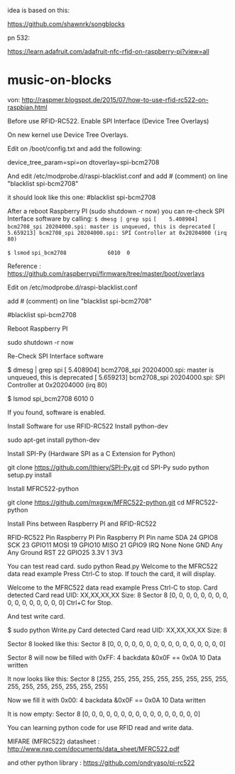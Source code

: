 

idea is based on this:

https://github.com/shawnrk/songblocks

pn 532:

https://learn.adafruit.com/adafruit-nfc-rfid-on-raspberry-pi?view=all




# music-on-blocks

von: http://raspmer.blogspot.de/2015/07/how-to-use-rfid-rc522-on-raspbian.html

Before use RFID-RC522. Enable SPI Interface (Device Tree Overlays)

On new kernel use Device Tree Overlays.

Edit on /boot/config.txt and add the following:

device_tree_param=spi=on
dtoverlay=spi-bcm2708

And edit /etc/modprobe.d/raspi-blacklist.conf and add # (comment) on line "blacklist spi-bcm2708"

it should look like this one: #blacklist spi-bcm2708

After a reboot Raspberry PI (sudo shutdown -r now) you can re-check SPI Interface software by calling: 
`$ dmesg | grep spi`
`[    5.408904] bcm2708_spi 20204000.spi: master is unqueued, this is deprecated`
`[    5.659213] bcm2708_spi 20204000.spi: SPI Controller at 0x20204000 (irq 80)`

`$ lsmod`
`spi_bcm2708             6010  0`

Reference : https://github.com/raspberrypi/firmware/tree/master/boot/overlays


Edit on /etc/modprobe.d/raspi-blacklist.conf

add # (comment) on line "blacklist spi-bcm2708"

#blacklist spi-bcm2708

Reboot Raspberry PI

sudo shutdown -r now

Re-Check SPI Interface software

$ dmesg | grep spi
[    5.408904] bcm2708_spi 20204000.spi: master is unqueued, this is deprecated
[    5.659213] bcm2708_spi 20204000.spi: SPI Controller at 0x20204000 (irq 80)

$ lsmod
spi_bcm2708             6010  0

If you found, software is enabled.

Install Software for use RFID-RC522
Install python-dev

sudo apt-get install python-dev

Install SPI-Py (Hardware SPI as a C Extension for Python)

git clone https://github.com/lthiery/SPI-Py.git
cd SPI-Py
sudo python setup.py install

Install MFRC522-python

git clone https://github.com/mxgxw/MFRC522-python.git
cd MFRC522-python



Install Pins between Raspberry PI and RFID-RC522

RFID-RC522 Pin
 Raspberry PI Pin
Raspberry PI Pin name
SDA
  24
    GPIO8
SCK
  23
    GPIO11
MOSI
  19
    GPIO10
MISO
  21
    GPIO9
IRQ
  None
    None
GND
  Any
    Any Ground
RST
  22
    GPIO25
3.3V
  1
    3V3

You can test read card.
sudo python Read.py
Welcome to the MFRC522 data read example
Press Ctrl-C to stop.
If touch the card, it will display.

Welcome to the MFRC522 data read example
Press Ctrl-C to stop.
Card detected
Card read UID: XX,XX,XX,XX
Size: 8
Sector 8 [0, 0, 0, 0, 0, 0, 0, 0, 0, 0, 0, 0, 0, 0, 0, 0]
Ctrl+C for Stop.

And test write card.

$ sudo python Write.py
Card detected
Card read UID: XX,XX,XX,XX
Size: 8

Sector 8 looked like this:
Sector 8 [0, 0, 0, 0, 0, 0, 0, 0, 0, 0, 0, 0, 0, 0, 0, 0]

Sector 8 will now be filled with 0xFF:
4 backdata &0x0F == 0x0A 10
Data written

It now looks like this:
Sector 8 [255, 255, 255, 255, 255, 255, 255, 255, 255, 255, 255, 255, 255, 255, 255, 255]

Now we fill it with 0x00:
4 backdata &0x0F == 0x0A 10
Data written

It is now empty:
Sector 8 [0, 0, 0, 0, 0, 0, 0, 0, 0, 0, 0, 0, 0, 0, 0, 0]

You can learning python code for use RFID read and write data.

MIFARE (MFRC522) datasheet : http://www.nxp.com/documents/data_sheet/MFRC522.pdf


and other python library : https://github.com/ondryaso/pi-rc522
